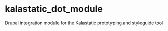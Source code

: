 # kalastatic_dot_module
Drupal integration module for the Kalastatic prototyping and styleguide tool
